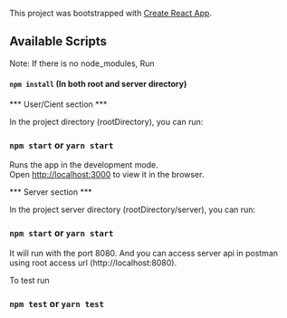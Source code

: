 This project was bootstrapped with [Create React App](https://github.com/facebook/create-react-app).

## Available Scripts

Note: If there is no node_modules, Run
 
#### `npm install` (In both root and server directory)

*** User/Cient section ***

In the project directory (rootDirectory), you can run:


### `npm start` or `yarn start`

Runs the app in the development mode.<br>
Open [http://localhost:3000](http://localhost:3000) to view it in the browser.



*** Server section ***

In the project server directory (rootDirectory/server), you can run:

### `npm start` or `yarn start`

It will run with the port 8080. And you can access server api in postman using root access url (http://localhost:8080).

To test run

### `npm test` or `yarn test`